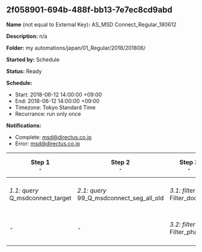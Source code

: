 ## 2f058901-694b-488f-bb13-7e7ec8cd9abd

**Name** (not equal to External Key)**:** AS_MSD Connect_Regular_180612

**Description:** n/a

**Folder:** my automations/japan/01_Regular/2018/201806/

**Started by:** Schedule

**Status:** Ready

**Schedule:**

* Start: 2018-06-12 14:00:00 +09:00
* End: 2018-06-12 14:00:00 +09:00
* Timezone: Tokyo Standard Time
* Recurrance: run only once

**Notifications:**

* Complete: msd@directus.co.jp
* Error: msd@directus.co.jp

| Step 1<br>_<small>-</small>_ | Step 2<br>_<small>-</small>_ | Step 3<br>_<small>-</small>_ | Step 4<br>_<small>-</small>_ | Step 5<br>_<small>-</small>_ |
| --- | --- | --- | --- | --- |
| _1.1: query_<br>Q_msdconnect_target | _2.1: query_<br>99_Q_msdconnect_seg_all_old | _3.1: filter_<br>Filter_doctor | _4.1: wait_<br>04:00 午後 | _5.1: emailSend_<br>MA_MSD Connect_Regular_医師用_180612 |
| - | - | _3.2: filter_<br>Filter_pharma | - | _5.2: emailSend_<br>MA_MSD Connect_Regular_薬剤師用_180612 |
